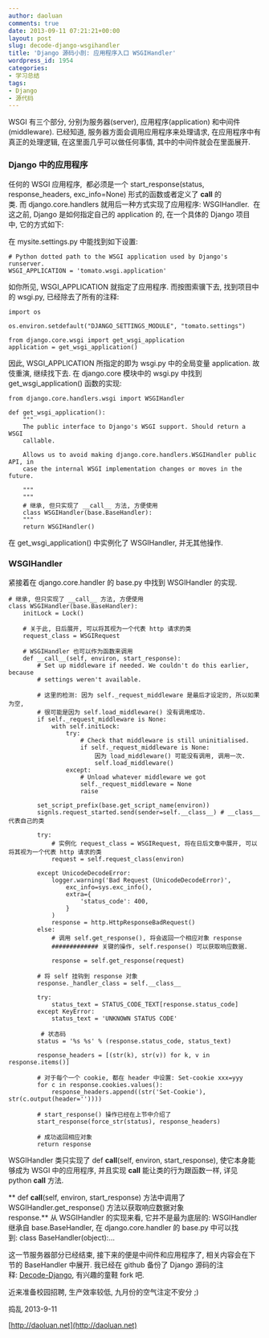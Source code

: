 ```yaml
---
author: daoluan
comments: true
date: 2013-09-11 07:21:21+00:00
layout: post
slug: decode-django-wsgihandler
title: 'Django 源码小剖: 应用程序入口 WSGIHandler'
wordpress_id: 1954
categories:
- 学习总结
tags:
- Django
- 源代码
---
```


WSGI 有三个部分, 分别为服务器(server), 应用程序(application) 和中间件(middleware). 已经知道, 服务器方面会调用应用程序来处理请求, 在应用程序中有真正的处理逻辑, 在这里面几乎可以做任何事情, 其中的中间件就会在里面展开.


### Django 中的应用程序


任何的 WSGI 应用程序,  都必须是一个 start_response(status, response_headers, exc_info=None) 形式的函数或者定义了 __call__ 的类. 而 django.core.handlers 就用后一种方式实现了应用程序: WSGIHandler.  在这之前, Django 是如何指定自己的 application 的, 在一个具体的 Django 项目中, 它的方式如下:

在 mysite.settings.py 中能找到如下设置:

    
    # Python dotted path to the WSGI application used by Django's runserver.
    WSGI_APPLICATION = 'tomato.wsgi.application'


如你所见, WSGI_APPLICATION 就指定了应用程序. 而按图索骥下去, 找到项目中的 wsgi.py, 已经除去了所有的注释:

    
    import os
    
    os.environ.setdefault("DJANGO_SETTINGS_MODULE", "tomato.settings")
    
    from django.core.wsgi import get_wsgi_application
    application = get_wsgi_application()


因此, WSGI_APPLICATION 所指定的即为 wsgi.py 中的全局变量 application. 故伎重演, 继续找下去. 在 django.core 模块中的 wsgi.py 中找到 get_wsgi_application() 函数的实现:

    
    from django.core.handlers.wsgi import WSGIHandler
    
    def get_wsgi_application():
        """
        The public interface to Django's WSGI support. Should return a WSGI
        callable.
    
        Allows us to avoid making django.core.handlers.WSGIHandler public API, in
        case the internal WSGI implementation changes or moves in the future.
    
        """
        """
        # 继承, 但只实现了 __call__ 方法, 方便使用
        class WSGIHandler(base.BaseHandler):
        """
        return WSGIHandler()


在 get_wsgi_application() 中实例化了 WSGIHandler, 并无其他操作.


### WSGIHandler


紧接着在 django.core.handler 的 base.py 中找到 WSGIHandler 的实现.

    
    # 继承, 但只实现了 __call__ 方法, 方便使用
    class WSGIHandler(base.BaseHandler):
        initLock = Lock()
    
        # 关于此, 日后展开, 可以将其视为一个代表 http 请求的类
        request_class = WSGIRequest
    
        # WSGIHandler 也可以作为函数来调用
        def __call__(self, environ, start_response):
            # Set up middleware if needed. We couldn't do this earlier, because
            # settings weren't available.
    
            # 这里的检测: 因为 self._request_middleware 是最后才设定的, 所以如果为空,
            # 很可能是因为 self.load_middleware() 没有调用成功.
            if self._request_middleware is None:
                with self.initLock:
                    try:
                        # Check that middleware is still uninitialised.
                        if self._request_middleware is None:
                            因为 load_middleware() 可能没有调用, 调用一次.
                            self.load_middleware()
                    except:
                        # Unload whatever middleware we got
                        self._request_middleware = None
                        raise
    
            set_script_prefix(base.get_script_name(environ))
            signls.request_started.send(sender=self.__class__) # __class__ 代表自己的类
    
            try:
                # 实例化 request_class = WSGIRequest, 将在日后文章中展开, 可以将其视为一个代表 http 请求的类
                request = self.request_class(environ)
    
            except UnicodeDecodeError:
                logger.warning('Bad Request (UnicodeDecodeError)',
                    exc_info=sys.exc_info(),
                    extra={
                        'status_code': 400,
                    }
                )
                response = http.HttpResponseBadRequest()
            else:
                # 调用 self.get_response(), 将会返回一个相应对象 response
                ############# 关键的操作, self.response() 可以获取响应数据.          
                response = self.get_response(request)
    
            # 将 self 挂钩到 response 对象
            response._handler_class = self.__class__
    
            try:
                status_text = STATUS_CODE_TEXT[response.status_code]
            except KeyError:
                status_text = 'UNKNOWN STATUS CODE'
    
             # 状态码
            status = '%s %s' % (response.status_code, status_text)
    
            response_headers = [(str(k), str(v)) for k, v in response.items()]
    
            # 对于每个一个 cookie, 都在 header 中设置: Set-cookie xxx=yyy
            for c in response.cookies.values():
                response_headers.append((str('Set-Cookie'), str(c.output(header=''))))
    
            # start_response() 操作已经在上节中介绍了
            start_response(force_str(status), response_headers)
    
            # 成功返回相应对象
            return response


WSGIHandler 类只实现了 def __call__(self, environ, start_response), 使它本身能够成为 WSGI 中的应用程序, 并且实现 __call__ 能让类的行为跟函数一样, 详见 python __call__ 方法.

** def __call__(self, environ, start_response) 方法中调用了 WSGIHandler.get_response() 方法以获取响应数据对象 response.** 从 WSGIHandler 的实现来看, 它并不是最为底层的: WSGIHandler 继承自 base.BaseHandler, 在 django.core.handler 的 base.py 中可以找到: class BaseHandler(object):...

这一节服务器部分已经结束, 接下来的便是中间件和应用程序了, 相关内容会在下节的 BaseHandler 中展开. 我已经在 github 备份了 Django 源码的注释: [Decode-Django](https://github.com/daoluan/Decode-Django), 有兴趣的童鞋 fork 吧.

近来准备校园招聘, 生产效率较低, 九月份的空气注定不安分 ;)

捣乱 2013-9-11

[http://daoluan.net](http://daoluan.net)
